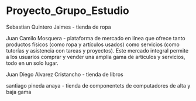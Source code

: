 # Proyecto_Grupo_Estudio
Sebastian Quintero Jaimes - tienda de ropa 

Juan Camilo Mosquera - plataforma de mercado en línea que ofrece tanto productos físicos (como ropa y artículos usados) como servicios (como tutorías y asistencia con tareas y proyectos). Este mercado integral permite a los usuarios comprar y vender una amplia gama de artículos y servicios, todo en un solo lugar.

Juan Diego Alvarez Cristancho - tienda de libros 

santiago pineda anaya - tienda de componentets de computadores de alta y baja gama 
